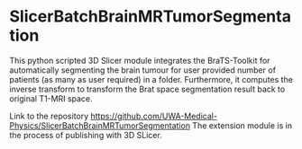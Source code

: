 # SlicerBatchBrainMRTumorSegmentation
This python scripted 3D Slicer module integrates the BraTS-Toolkit for automatically segmenting the brain tumour for user provided number of patients (as many as user required) in a folder. Furthermore, it computes the inverse transform to transform the Brat space segmentation result back to original T1-MRI space. 

Link to the repository https://github.com/UWA-Medical-Physics/SlicerBatchBrainMRTumorSegmentation 
The extension module is in the process of publishing with 3D SLicer. 
